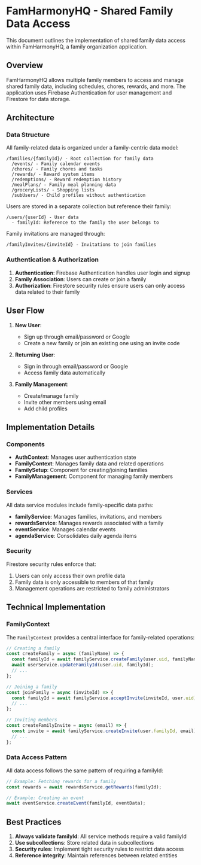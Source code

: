 # FamHarmonyHQ - Shared Family Data Access

This document outlines the implementation of shared family data access within FamHarmonyHQ, a family organization application.

## Overview

FamHarmonyHQ allows multiple family members to access and manage shared family data, including schedules, chores, rewards, and more. The application uses Firebase Authentication for user management and Firestore for data storage.

## Architecture

### Data Structure

All family-related data is organized under a family-centric data model:

```
/families/{familyId}/ - Root collection for family data
  /events/ - Family calendar events
  /chores/ - Family chores and tasks
  /rewards/ - Reward system items
  /redemptions/ - Reward redemption history
  /mealPlans/ - Family meal planning data
  /groceryLists/ - Shopping lists
  /subUsers/ - Child profiles without authentication
```

Users are stored in a separate collection but reference their family:

```
/users/{userId} - User data
  - familyId: Reference to the family the user belongs to
```

Family invitations are managed through:

```
/familyInvites/{inviteId} - Invitations to join families
```

### Authentication & Authorization

1. **Authentication**: Firebase Authentication handles user login and signup
2. **Family Association**: Users can create or join a family
3. **Authorization**: Firestore security rules ensure users can only access data related to their family

## User Flow

1. **New User**:
   - Sign up through email/password or Google
   - Create a new family or join an existing one using an invite code

2. **Returning User**:
   - Sign in through email/password or Google
   - Access family data automatically

3. **Family Management**:
   - Create/manage family
   - Invite other members using email
   - Add child profiles

## Implementation Details

### Components

- **AuthContext**: Manages user authentication state
- **FamilyContext**: Manages family data and related operations
- **FamilySetup**: Component for creating/joining families
- **FamilyManagement**: Component for managing family members

### Services

All data service modules include family-specific data paths:

- **familyService**: Manages families, invitations, and members
- **rewardsService**: Manages rewards associated with a family
- **eventService**: Manages calendar events
- **agendaService**: Consolidates daily agenda items

### Security

Firestore security rules enforce that:

1. Users can only access their own profile data
2. Family data is only accessible to members of that family
3. Management operations are restricted to family administrators

## Technical Implementation

### FamilyContext

The `FamilyContext` provides a central interface for family-related operations:

```jsx
// Creating a family
const createFamily = async (familyName) => {
  const familyId = await familyService.createFamily(user.uid, familyName);
  await userService.updateFamilyId(user.uid, familyId);
  // ...
};

// Joining a family
const joinFamily = async (inviteId) => {
  const familyId = await familyService.acceptInvite(inviteId, user.uid);
  // ...
};

// Inviting members
const createFamilyInvite = async (email) => {
  const invite = await familyService.createInvite(user.familyId, email);
  // ...
};
```

### Data Access Pattern

All data access follows the same pattern of requiring a familyId:

```jsx
// Example: Fetching rewards for a family
const rewards = await rewardsService.getRewards(familyId);

// Example: Creating an event
await eventService.createEvent(familyId, eventData);
```

## Best Practices

1. **Always validate familyId**: All service methods require a valid familyId
2. **Use subcollections**: Store related data in subcollections
3. **Security rules**: Implement tight security rules to restrict data access
4. **Reference integrity**: Maintain references between related entities 